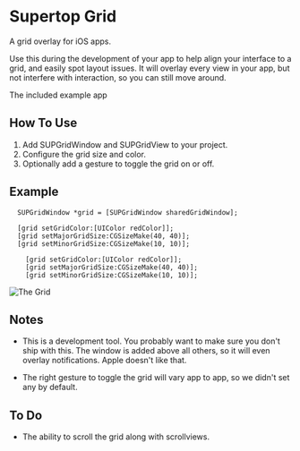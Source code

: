 # Supertop Grid

A grid overlay for iOS apps. 

Use this during the development of your app to help align your interface to a grid, and 
easily spot layout issues. It will overlay every view in your app, but not interfere with
interaction, so you can still move around.

The included example app

## How To Use

1. Add SUPGridWindow and SUPGridView to your project.
2. Configure the grid size and color.
3. Optionally add a gesture to toggle the grid on or off.

Example
-------

```
  SUPGridWindow *grid = [SUPGridWindow sharedGridWindow];
  
  [grid setGridColor:[UIColor redColor]];
  [grid setMajorGridSize:CGSizeMake(40, 40)];
  [grid setMinorGridSize:CGSizeMake(10, 10)];
```

```	SUPGridWindow *grid = [SUPGridWindow sharedGridWindow];
	[grid setGridColor:[UIColor redColor]];
	[grid setMajorGridSize:CGSizeMake(40, 40)];
	[grid setMinorGridSize:CGSizeMake(10, 10)];
```

![The Grid](https://github.com/supertop/grid-window/blob/master/thegrid.png "I tried to picture clusters of information")

Notes
-----

* This is a development tool. You probably want to make sure you don't ship with this. The 
window is added above all others, so it will even overlay notifications. Apple doesn't like 
that.

* The right gesture to toggle the grid will vary app to app, so we didn't set any by default.

To Do
-----

* The ability to scroll the grid along with scrollviews.
